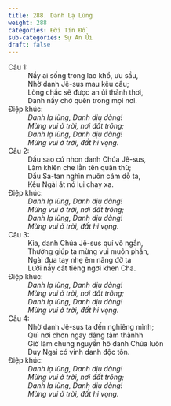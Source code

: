 ```yaml
---
title: 288. Danh Lạ Lùng
weight: 288
categories: Đời Tín Đồ
sub-categories: Sự An Ủi
draft: false
---
```

<dl><dt>Câu 1:</dt><dd data-verse="1">Nầy ai sống trong lao khổ, ưu sầu, <br/>Nhờ danh Jê-sus mau kêu cầu; <br/>Lòng chắc sẽ được an ủi thảnh thơi, <br/>Danh nầy chớ quên trong mọi nơi. </dd><dt>Điệp khúc:</dt><dd data-chorus="1"><em>Danh lạ lùng, Danh dịu dàng! <br/>Mừng vui ở trời, nơi đất trông; <br/>Danh lạ lùng, Danh dịu dàng! <br/>Mừng vui ở trời, đất hi vọng. </em></dd><dt>Câu 2:</dt><dd data-verse="2">Dầu sao cứ nhơn danh Chúa Jê-sus, <br/>Làm khiên che lằn tên quân thù; <br/>Dầu Sa-tan nghìn muôn cám dỗ ta, <br/>Kêu Ngài ắt nó lui chạy xa. </dd><dt>Điệp khúc:</dt><dd data-chorus="1"><em>Danh lạ lùng, Danh dịu dàng! <br/>Mừng vui ở trời, nơi đất trông; <br/>Danh lạ lùng, Danh dịu dàng! <br/>Mừng vui ở trời, đất hi vọng. </em></dd><dt>Câu 3:</dt><dd data-verse="3">Kìa, danh Chúa Jê-sus quí vô ngần, <br/>Thường giúp ta mừng vui muôn phần, <br/>Ngài đưa tay nhẹ êm nâng đỡ ta <br/>Lưỡi nầy cât tiêng ngơi khen Cha. </dd><dt>Điệp khúc:</dt><dd data-chorus="1"><em>Danh lạ lùng, Danh dịu dàng! <br/>Mừng vui ở trời, nơi đất trông; <br/>Danh lạ lùng, Danh dịu dàng! <br/>Mừng vui ở trời, đất hi vọng. </em></dd><dt>Câu 4:</dt><dd data-verse="4">Nhờ danh Jê-sus ta đến nghiêng mình; <br/>Quì nơi chơn ngay dâng tâm thànhh <br/>Giờ lâm chung nguyền hô danh Chúa luôn <br/>Duy Ngai có vinh danh độc tôn. </dd><dt>Điệp khúc:</dt><dd data-chorus="1"><em>Danh lạ lùng, Danh dịu dàng! <br/>Mừng vui ở trời, nơi đất trông; <br/>Danh lạ lùng, Danh dịu dàng! <br/>Mừng vui ở trời, đất hi vọng. </em></dd></dl>